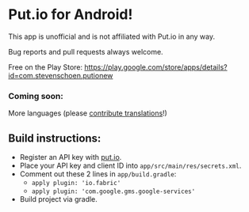# Put.io for Android!

This app is unofficial and is not affiliated with Put.io in any way.

Bug reports and pull requests always welcome.

Free on the Play Store: https://play.google.com/store/apps/details?id=com.stevenschoen.putionew


### Coming soon:
	
More languages (please [contribute translations](https://crowdin.com/project/putio-for-android)!)

## Build instructions:

- Register an API key with [put.io](https://put.io/v2/docs/gettingstarted.html).
- Place your API key and client ID into `app/src/main/res/secrets.xml`.
- Comment out these 2 lines in `app/build.gradle`:
    - `apply plugin: 'io.fabric'`
    - `apply plugin: 'com.google.gms.google-services'`
- Build project via gradle.
